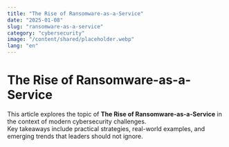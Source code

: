 ```yaml
---
title: "The Rise of Ransomware-as-a-Service"
date: "2025-01-08"
slug: "ransomware-as-a-service"
category: "cybersecurity"
image: "/content/shared/placeholder.webp"
lang: "en"
---
```


# The Rise of Ransomware-as-a-Service

This article explores the topic of **The Rise of Ransomware-as-a-Service** in the context of modern cybersecurity challenges.  
Key takeaways include practical strategies, real-world examples, and emerging trends that leaders should not ignore.
